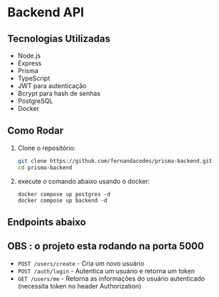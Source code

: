 # Backend API

## Tecnologias Utilizadas

- Node.js
- Express
- Prisma
- TypeScript
- JWT para autenticação
- Bcrypt para hash de senhas
- PostgreSQL
- Docker

## Como Rodar

1. Clone o repositório:

    ```bash
    git clone https://github.com/fernandacodes/prisma-backend.git
    cd prisma-backend
    ```

2. execute o comando abaixo usando o docker:

    ```
    docker compose up postgres -d
    docker compose up backend -d
    ```

## Endpoints abaixo
## OBS : o projeto esta rodando na porta 5000

- `POST /users/create` - Cria um novo usuário
- `POST /auth/login` - Autentica um usuário e retorna um token
- `GET /users/me` - Retorna as informações do usuário autenticado (necessita token no header Authorization)
